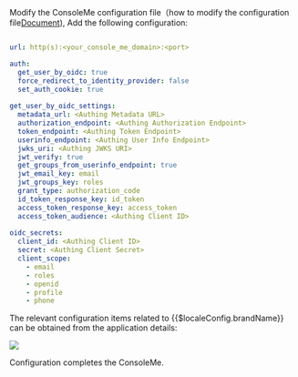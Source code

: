 <IntegrationDetailCard title="Configure ConsoleMe">

Modify the ConsoleMe configuration file（how to modify the configuration file[Document](https://hawkins.gitbook.io/consoleme/configuration/authentication-and-authorization/oidc-oauth2-okta)), Add the following configuration:

```yaml

url: http(s):<your_console_me_domain>:<port>

auth:
  get_user_by_oidc: true
  force_redirect_to_identity_provider: false
  set_auth_cookie: true
​
get_user_by_oidc_settings:
  metadata_url: <Authing Metadata URL>
  authorization_endpoint: <Authing Authorization Endpoint>
  token_endpoint: <Authing Token Endpoint>
  userinfo_endpoint: <Authing User Info Endpoint>
  jwks_uri: <Authing JWKS URI>
  jwt_verify: true
  get_groups_from_userinfo_endpoint: true
  jwt_email_key: email
  jwt_groups_key: roles
  grant_type: authorization_code
  id_token_response_key: id_token
  access_token_response_key: access_token
  access_token_audience: <Authing Client ID>
​
oidc_secrets:
  client_id: <Authing Client ID>
  secret: <Authing Client Secret>
  client_scope:
    - email
    - roles
    - openid
    - profile
    - phone


```

The relevant configuration items related to {{$localeConfig.brandName}} can be obtained from the application details:

![](~@imagesZhCn/integration/consoleme/2-1.png)

Configuration completes the ConsoleMe.

</IntegrationDetailCard>
